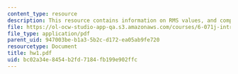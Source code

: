 ```yaml
---
content_type: resource
description: This resource contains information on RMS values, and complex numbers.
file: https://ol-ocw-studio-app-qa.s3.amazonaws.com/courses/6-071j-introduction-to-electronics-signals-and-measurement-spring-2006/bc02a34e8454b2fd7184fb199e902ffc_hw1.pdf
file_type: application/pdf
parent_uid: 947003be-b1a3-5b2c-d172-ea05ab9fe720
resourcetype: Document
title: hw1.pdf
uid: bc02a34e-8454-b2fd-7184-fb199e902ffc
---
```


